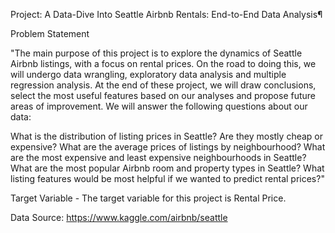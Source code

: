 Project: A Data-Dive Into Seattle Airbnb Rentals: End-to-End Data Analysis¶

Problem Statement


"The main purpose of this project is to explore the dynamics of Seattle Airbnb listings, with a focus on rental prices. On the road to doing this, we will undergo data wrangling, exploratory data analysis and multiple regression analysis. At the end of these project, we will draw conclusions, select the most useful features based on our analyses and propose future areas of improvement. We will answer the following questions about our data:

What is the distribution of listing prices in Seattle? Are they mostly cheap or expensive?
What are the average prices of listings by neighbourhood? What are the most expensive and least expensive neighbourhoods in Seattle?
What are the most popular Airbnb room and property types in Seattle?
What listing features would be most helpful if we wanted to predict rental prices?"


Target Variable - 
The target variable for this project is Rental Price.

Data Source: https://www.kaggle.com/airbnb/seattle



